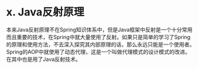 # x. Java反射原理
本来Java反射原理不在Spring知识体系中，但是Java框架中反射是一个十分常用而且重要的技术，在Spring中就大量使用了反射。如果只是简单的学习了Spring的原理和使用方法，不去深入探究其内部原理的话，那么永远只能是一个使用者。  
Spring的AOP中就使用了动态代理，这是一个叫做代理模式的设计模式的改进。在其中也是用了Java反射技术。  
